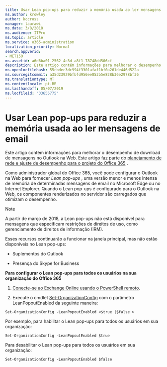 ```yaml
---
title: Usar Lean pop-ups para reduzir a memória usada ao ler mensagens de email
ms.author: krowley
author: kccross
manager: laurawi
ms.date: 3/8/2018
ms.audience: ITPro
ms.topic: article
ms.service: o365-administration
localization_priority: Normal
search.appverid:
- MET150
ms.assetid: a6d6ba01-2562-4c3d-a8f1-78748dd506cf
description: Este artigo contém informações para melhorar o desempenho de download de mensagens no Outlook na Web.
ms.openlocfilehash: 55cbdec3dc994f3301afaf1bf0a261de446d522a
ms.sourcegitcommit: a35d23929bfbfd956ee853b5e828b36e2978bf36
ms.translationtype: MT
ms.contentlocale: pt-BR
ms.lasthandoff: 05/07/2019
ms.locfileid: "33655775"
---
```

# <a name="use-lean-popouts-to-reduce-memory-used-when-reading-mail-messages"></a>Usar Lean pop-ups para reduzir a memória usada ao ler mensagens de email

Este artigo contém informações para melhorar o desempenho de download de mensagens no Outlook na Web. Este artigo faz parte do [planejamento de rede e ajuste de desempenho para o projeto do Office 365](https://aka.ms/tune) .
   
Como administrador global do Office 365, você pode configurar o Outlook na Web para fornecer *Lean pop-ups* , uma versão menor e menos intensa de memória de determinadas mensagens de email no Microsoft Edge ou no Internet Explorer. Quando o Lean pop-ups é configurado para o Outlook na Web, os componentes renderizados no servidor são carregados que otimizam o desempenho. 
  
> [!NOTE]
> A partir de março de 2018, a Lean pop-ups não está disponível para mensagens que especificam restrições de direitos de uso, como gerenciamento de direitos de informação (IRM). 
  
Esses recursos continuarão a funcionar na janela principal, mas não estão disponíveis no Lean pop-ups:
  
- Suplementos do Outlook
    
- Presença do Skype for Business
    
 **Para configurar o Lean pop-ups para todos os usuários na sua organização do Office 365**
  
1. [Conecte-se ao Exchange Online usando o PowerShell remoto](http://technet.microsoft.com/library/jj984289%28v=exchg.150%29.aspx ).
    
2. Execute o cmdlet [Set-OrganizationConfig](https://technet.microsoft.com/library/aa997443%28v=exchg.160%29.aspx) com o parâmetro LeanPopoutEnabled da seguinte maneira: 
    
  ```
  Set-OrganizationConfig -LeanPopoutEnabled <$true |$false >
  ```

  Por exemplo, para habilitar o Lean pop-ups para todos os usuários em sua organização:
    
  ```
  Set-OrganizationConfig -LeanPopoutEnabled $true
  ```

  Para desabilitar o Lean pop-ups para todos os usuários em sua organização:
    
  ```
  Set-OrganizationConfig -LeanPopoutEnabled $false
  ```


